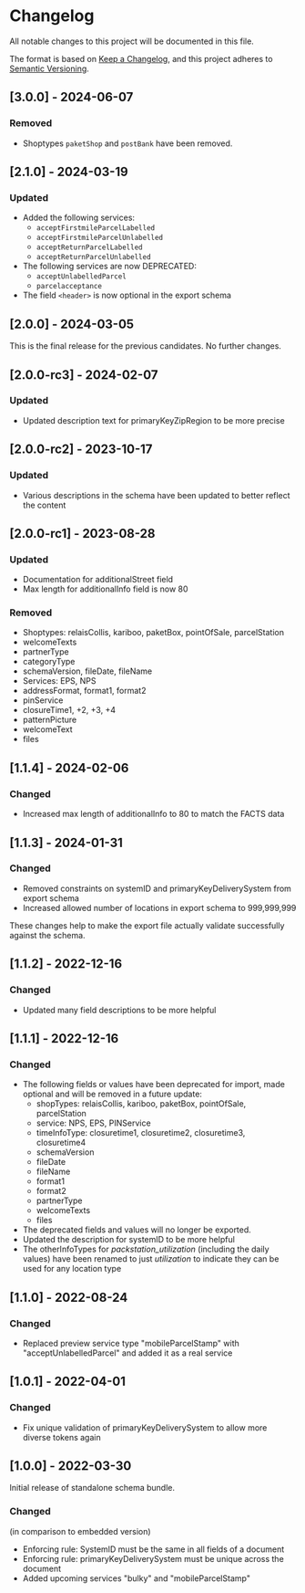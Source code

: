 # Changelog
All notable changes to this project will be documented in this file.

The format is based on [Keep a Changelog](https://keepachangelog.com/en/1.0.0/),
and this project adheres to [Semantic Versioning](https://semver.org/spec/v2.0.0.html).

## [3.0.0] - 2024-06-07
### Removed
- Shoptypes `paketShop` and `postBank` have been removed.

## [2.1.0] - 2024-03-19
### Updated
- Added the following services:
  - `acceptFirstmileParcelLabelled`
  - `acceptFirstmileParcelUnlabelled`
  - `acceptReturnParcelLabelled`
  - `acceptReturnParcelUnlabelled`
- The following services are now DEPRECATED:
  - `acceptUnlabelledParcel`
  - `parcelacceptance`
- The field `<header>` is now optional in the export schema

## [2.0.0] - 2024-03-05
This is the final release for the previous candidates. No further changes.

## [2.0.0-rc3] - 2024-02-07
### Updated
- Updated description text for primaryKeyZipRegion to be more precise

## [2.0.0-rc2] - 2023-10-17
### Updated
- Various descriptions in the schema have been updated to better reflect the content

## [2.0.0-rc1] - 2023-08-28
### Updated
- Documentation for additionalStreet field
- Max length for additionalInfo field is now 80

### Removed
- Shoptypes: relaisCollis, kariboo, paketBox, pointOfSale, parcelStation
- welcomeTexts
- partnerType
- categoryType
- schemaVersion, fileDate, fileName
- Services: EPS, NPS
- addressFormat, format1, format2
- pinService
- closureTime1, +2, +3, +4
- patternPicture
- welcomeText
- files

## [1.1.4] - 2024-02-06
### Changed
- Increased max length of additionalInfo to 80 to match the FACTS data

## [1.1.3] - 2024-01-31
### Changed
- Removed constraints on systemID and primaryKeyDeliverySystem from export schema
- Increased allowed number of locations in export schema to 999,999,999

These changes help to make the export file actually validate successfully against the schema.

## [1.1.2] - 2022-12-16
### Changed
- Updated many field descriptions to be more helpful

## [1.1.1] - 2022-12-16
### Changed
- The following fields or values have been deprecated for import, made optional and will be removed in a future update:
  - shopTypes: relaisCollis, kariboo, paketBox, pointOfSale, parcelStation
  - service: NPS, EPS, PINService
  - timeInfoType: closuretime1, closuretime2, closuretime3, closuretime4
  - schemaVersion
  - fileDate
  - fileName
  - format1
  - format2
  - partnerType
  - welcomeTexts
  - files
- The deprecated fields and values will no longer be exported.
- Updated the description for systemID to be more helpful
- The otherInfoTypes for *packstation_utilization* (including the daily values) have been renamed to just *utilization* to indicate they can be used for any location type


## [1.1.0] - 2022-08-24
### Changed
- Replaced preview service type "mobileParcelStamp" with "acceptUnlabelledParcel" and added it as a real service

## [1.0.1] - 2022-04-01
### Changed
- Fix unique validation of primaryKeyDeliverySystem to allow more diverse tokens again

## [1.0.0] - 2022-03-30
Initial release of standalone schema bundle.

### Changed
(in comparison to embedded version)  
- Enforcing rule: SystemID must be the same in all fields of a document
- Enforcing rule: primaryKeyDeliverySystem must be unique across the document
- Added upcoming services "bulky" and "mobileParcelStamp"
